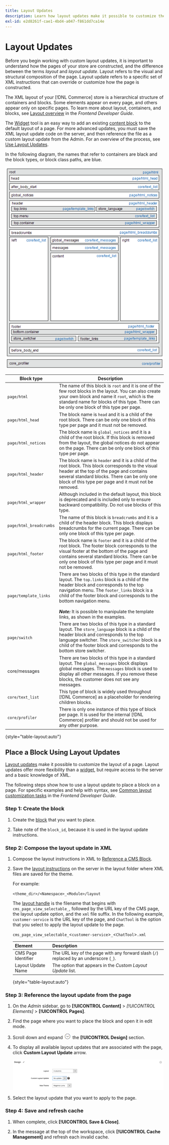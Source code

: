 ```yaml
---
title: Layout Updates
description: Learn how layout updates make it possible to customize the layout of a page.
exl-id: e2d8261f-cae1-4bd4-a047-f861dd7ca14e
---
```

# Layout Updates

Before you begin working with custom layout updates, it is important to understand how the pages of your store are constructed, and the difference between the terms *layout* and *layout update*. Layout refers to the visual and structural composition of the page. Layout update refers to a specific set of XML instructions that can override or customize how the page is constructed.

The XML layout of your [!DNL Commerce] store is a hierarchical structure of containers and blocks. Some elements appear on every page, and others appear only on specific pages. To learn more about layout, containers, and blocks, see [Layout overview][1] in the _Frontend Developer Guide_.

The [Widget](widgets.md) tool is an easy way to add an existing [content block](blocks.md) to the default layout of a page. For more advanced updates, you must save the XML layout update code on the server, and then reference the file as a custom layout update from the Admin. For an overview of the process, see [Use Layout Updates](layout-updates.md#place-a-block-using-layout-updates).

In the following diagram, the names that refer to containers are black and the block types, or block class paths, are blue.

![Standard block layout diagram](./assets/page-layout-default.png)<!-- zoom -->

|Block type|Description|
|--- |--- |
|`page/html`|The name of this block is `root` and it is one of the few root blocks in the layout. You can also create your own block and name it `root`, which is the standard name for blocks of this type. There can be only one block of this type per page.|
|`page/html_head`|The block name is `head` and it is a child of the root block. There can be only one block of this type per page and it must not be removed.|
|`page/html_notices`|The block name is `global_notices` and it is a child of the root block. If this block is removed from the layout, the global notices do not appear on the page. There can be only one block of this type per page.|
|`page/html_header`|The block name is `header` and it is a child of the root block. This block corresponds to the visual header at the top of the page and contains several standard blocks. There can be only one block of this type per page and it must not be removed.|
|`page/html_wrapper`|Although included in the default layout, this block is deprecated and is included only to ensure backward compatibility. Do not use blocks of this type.|
|`page/html_breadcrumbs`|The name of this block is `breadcrumbs` and it is a child of the header block. This block displays breadcrumbs for the current page. There can be only one block of this type per page. |
|`page/html_footer`|The block name is `footer` and it is a child of the root block. The footer block corresponds to the visual footer at the bottom of the page and contains several standard blocks. There can be only one block of this type per page and it must not be removed.|
|`page/template_links`|There are two blocks of this type in the standard layout. The `top.links` block is a child of the header block and corresponds to the top navigation menu. The `footer_links` block is a child of the footer block and corresponds to the bottom navigation menu. <br/><br/>**_Note:_** It is possible to manipulate the template links, as shown in the examples.|
|`page/switch`|There are two blocks of this type in a standard layout. The `store_language` block is a child of the header block and corresponds to the top language switcher. The `store_switcher` block is a child of the footer block and corresponds to the bottom store switcher.|
|core/messages|There are two blocks of this type in a standard layout. The `global_messages` block displays global messages. The `messages` block is used to display all other messages. If you remove these blocks, the customer does not see any messages.|
|`core/text_list`|This type of block is widely used throughout [!DNL Commerce] as a placeholder for rendering children blocks.|
|`core/profiler`|There is only one instance of this type of block per page. It is used for the internal [!DNL Commerce] profiler and should not be used for any other purpose.|

{style="table-layout:auto"}

## Place a Block Using Layout Updates

[Layout updates](layout-updates.md) make it possible to customize the layout of a page. Layout updates offer more flexibility than a [widget](widgets.md), but require access to the server and a basic knowledge of XML.

The following steps show how to use a layout update to place a block on a page. For specific examples and help with syntax, see [Common layout customization tasks][4] in the _Frontend Developer Guide_.

### Step 1: Create the block

1. Create the [block](block-add.md) that you want to place.

1. Take note of the `block_id`, because it is used in the layout update instructions.

### Step 2: Compose the layout update in XML

1. Compose the layout instructions in XML to [Reference a CMS Block][3].

1. Save the [layout instructions][2] on the server in the layout folder where XML files are saved for the theme.

   For example:

   `<theme_dir>/<Namespace>_<Module>/layout`

   The [layout handle][4] is the filename that begins with `cms_page_view_selectable_`, followed by the URL key of the CMS page, the layout update option, and the `xml` file suffix. In the following example, `customer-service` is the URL key of the page, and `ChatTool` is the option that you select to apply the layout update to the page.

   `cms_page_view_selectable_`<`customer-service`>`_`<`ChatTool`>`.xml`

   |Element|Description|
   |--- |--- |
   |CMS Page Identifier|The URL key of the page with any forward slash (`/`) replaced by an underscore (`_`).|
   |Layout Update Name|The option that appears in the _Custom Layout Update_ list.|

   {style="table-layout:auto"}   

### Step 3: Reference the layout update from the page

1. On the _Admin_ sidebar, go to **[!UICONTROL Content]** > _[!UICONTROL Elements]_ > **[!UICONTROL Pages]**.

1. Find the page where you want to place the block and open it in edit mode.

1. Scroll down and expand ![Expansion selector](../assets/icon-display-expand.png) the **[!UICONTROL Design]** section.

1. To display all available layout updates that are associated with the page, click **Custom Layout Update** arrow.

   ![Custom Layout Update list](./assets/page-design-custom-layout-update.png)<!-- zoom -->

1. Select the layout update that you want to apply to the page.

### Step 4: Save and refresh cache

1. When complete, click **[!UICONTROL Save & Close]**.

1. In the message at the top of the workspace, click **[!UICONTROL Cache Management]** and refresh each invalid cache.

[1]: https://developer.adobe.com/commerce/frontend-core/guide/layouts/
[2]: https://developer.adobe.com/commerce/frontend-core/guide/layouts/xml-instructions/
[3]: https://developer.adobe.com/commerce/frontend-core/guide/layouts/xml-manage/
[4]: https://developer.adobe.com/commerce/frontend-core/guide/layouts/

